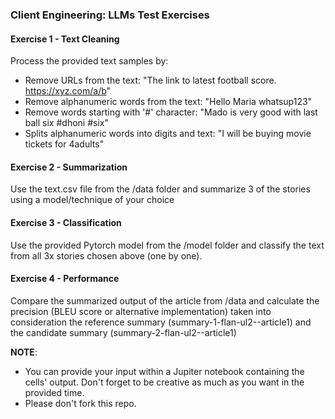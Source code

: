 ### Client Engineering: LLMs Test Exercises

#### Exercise 1 - Text Cleaning

Process the provided text samples by:
- Remove URLs from the text: "The link to latest football score. https://xyz.com/a/b"
- Remove alphanumeric words from the text: "Hello Maria whatsup123"
- Remove words starting with '#' character: "Mado is very good with last ball six #dhoni #six"
- Splits alphanumeric words into digits and text: "I will be buying movie tickets for 4adults"

#### Exercise 2 - Summarization 
Use the text.csv file from the /data folder and summarize 3 of the stories using a model/technique of your choice 

#### Exercise 3 - Classification
Use the provided Pytorch model from the /model folder and classify the text from all 3x stories chosen above (one by one).

#### Exercise 4 - Performance
Compare the summarized output of the article from /data and calculate the precision (BLEU score or alternative implementation) taken into consideration the reference summary (summary-1-flan-ul2--article1) and the candidate summary (summary-2-flan-ul2--article1)

**NOTE**:
- You can provide your input within a Jupiter notebook containing the cells' output. Don't forget to be creative as much as you want in the provided time.
- Please don't fork this repo.
